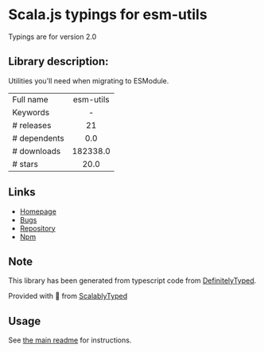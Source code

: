 
# Scala.js typings for esm-utils

Typings are for version 2.0

## Library description:
Utilities you'll need when migrating to ESModule.

|                    |                 |
| ------------------ | :-------------: |
| Full name          | esm-utils |
| Keywords           | - |
| # releases         | 21 |
| # dependents       | 0.0 |
| # downloads        | 182338.0 |
| # stars            | 20.0 |

## Links
- [Homepage](https://github.com/fisker/esm-utils#readme)
- [Bugs](https://github.com/fisker/esm-utils/issues)
- [Repository](https://github.com/fisker/esm-utils)
- [Npm](https://www.npmjs.com/package/esm-utils)
    


## Note
This library has been generated from typescript code from [DefinitelyTyped](https://definitelytyped.org).

Provided with :purple_heart: from [ScalablyTyped](https://github.com/oyvindberg/ScalablyTyped)

## Usage
See [the main readme](../../readme.md) for instructions.


